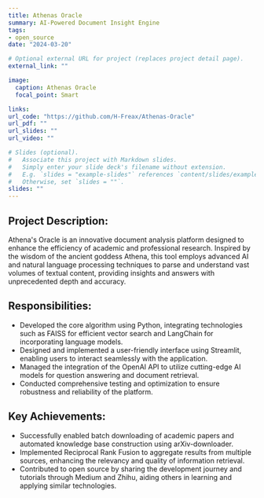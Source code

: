 ```yaml
---
title: Athenas Oracle
summary: AI-Powered Document Insight Engine
tags:
- open_source
date: "2024-03-20"

# Optional external URL for project (replaces project detail page).
external_link: ""

image:
  caption: Athenas Oracle
  focal_point: Smart

links:
url_code: "https://github.com/H-Freax/Athenas-Oracle"
url_pdf: ""
url_slides: ""
url_video: ""

# Slides (optional).
#   Associate this project with Markdown slides.
#   Simply enter your slide deck's filename without extension.
#   E.g. `slides = "example-slides"` references `content/slides/example-slides.md`.
#   Otherwise, set `slides = ""`.
slides: ""
---
```

## Project Description:
Athena's Oracle is an innovative document analysis platform designed to enhance the efficiency of academic and professional research. Inspired by the wisdom of the ancient goddess Athena, this tool employs advanced AI and natural language processing techniques to parse and understand vast volumes of textual content, providing insights and answers with unprecedented depth and accuracy.

## Responsibilities:

- Developed the core algorithm using Python, integrating technologies such as FAISS for efficient vector search and LangChain for incorporating language models.
- Designed and implemented a user-friendly interface using Streamlit, enabling users to interact seamlessly with the application.
- Managed the integration of the OpenAI API to utilize cutting-edge AI models for question answering and document retrieval.
- Conducted comprehensive testing and optimization to ensure robustness and reliability of the platform.

## Key Achievements:

- Successfully enabled batch downloading of academic papers and automated knowledge base construction using arXiv-downloader.
- Implemented Reciprocal Rank Fusion to aggregate results from multiple sources, enhancing the relevancy and quality of information retrieval.
- Contributed to open source by sharing the development journey and tutorials through Medium and Zhihu, aiding others in learning and applying similar technologies.
